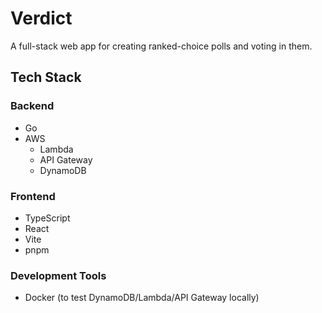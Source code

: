 # Verdict

A full-stack web app for creating ranked-choice polls and voting in them.

## Tech Stack

### Backend

- Go
- AWS
  - Lambda
  - API Gateway
  - DynamoDB

### Frontend

- TypeScript
- React
- Vite
- pnpm

### Development Tools

- Docker (to test DynamoDB/Lambda/API Gateway locally)
